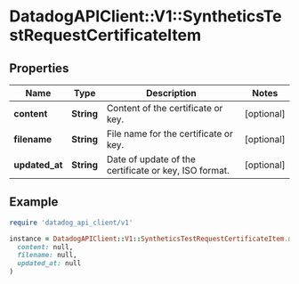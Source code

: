 # DatadogAPIClient::V1::SyntheticsTestRequestCertificateItem

## Properties

| Name | Type | Description | Notes |
| ---- | ---- | ----------- | ----- |
| **content** | **String** | Content of the certificate or key. | [optional] |
| **filename** | **String** | File name for the certificate or key. | [optional] |
| **updated_at** | **String** | Date of update of the certificate or key, ISO format. | [optional] |

## Example

```ruby
require 'datadog_api_client/v1'

instance = DatadogAPIClient::V1::SyntheticsTestRequestCertificateItem.new(
  content: null,
  filename: null,
  updated_at: null
)
```

